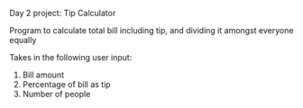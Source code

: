 Day 2 project: Tip Calculator

Program to calculate total bill including tip, and dividing it amongst everyone equally

Takes in the following user input:
1. Bill amount
2. Percentage of bill as tip
3. Number of people